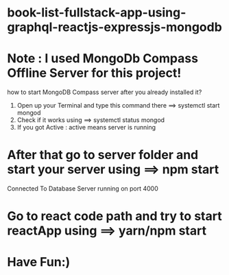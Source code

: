 # book-list-fullstack-app-using-graphql-reactjs-expressjs-mongodb

# Note : I used MongoDb Compass Offline Server for this project!
how to start MongoDB Compass server after you already installed it? 
1. Open up your Terminal and type this command there ==> systemctl start mongod
2. Check if it works using ==> systemctl status mongod
3. If you got Active : active means server is running 

# After that go to server folder and start your server using ==> npm start 
Connected To Database
Server running on port 4000

# Go to react code path and try to start reactApp using ==> yarn/npm start
 
# Have Fun:)
